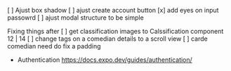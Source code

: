 [ ] Ajust box shadow 
[ ] ajust create account button
[x] add eyes on input passowrd
[ ] ajust modal structure to be simple
 

Fixing things after
 [ ] get classification images to Calssification component 12 | 14
 [ ] change tags on a comedian details to a scroll view
 [ ] carde comedian need do fix a padding
- Authentication
https://docs.expo.dev/guides/authentication/